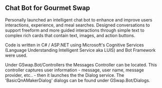 
## Chat Bot for Gourmet Swap
Personally launched an intelligent chat bot to enhance and improve users interactions, experience, and meal searches. Designed conversations to support freeform and more guided interactions through simple text to complex rich cards that contain text, images, and action buttons.

Code is written in C# / ASP.NET using Microsoft's Cognitive Services (Language Understanding Intelligent Service aka LUIS) and Bot Framework were used.

Under GSwap.Bot/Controllers the Messages Controller can be located. This controller captures user information - message, user name, message provider, etc.. - then it launches the the Dialog service. The 'BasicQnAMakerDialog' dialogs can be found under GSwap.Bot/Dialogs.
